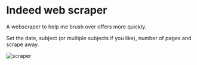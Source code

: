# Indeed web scraper
A webscraper to help me brush over offers more quickly.


Set the date, subject (or multiple subjects if you like), number of pages and scrape away.



![scraper](https://user-images.githubusercontent.com/56868809/157312375-1e0890cd-2ceb-467d-b1ec-3368f35f9073.png)
